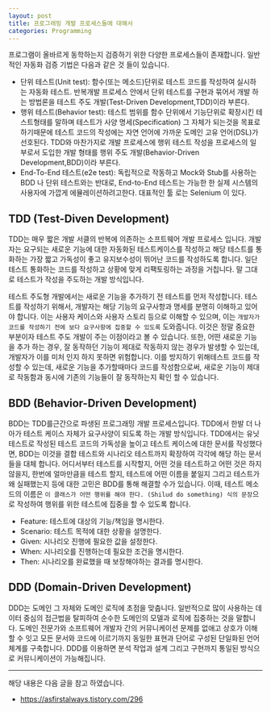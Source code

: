 ```yaml
---
layout: post
title: 프로그래밍 개발 프로세스들에 대해서
categories: Programming
---
```



프로그램이 올바르게 동학하는지 검증하기 위한 다양한 프로세스들이 존재합니다. 일반적인 자동화 검증 기법은 다음과 같은 것 들이 있습니다.

- 단위 테스트(Unit test): 함수(또는 메소드)단위로 테스트 코드를 작성하여 실시하는 자동화 테스트. 반복개발 프로세스 안에서 단위 테스트를 구현과 묶어서 개발 하는 방법론을 테스트 주도 개발(Test-Driven Development,TDD)이라 부른다.
- 행위 테스트(Behavior test): 테스트 범위를 함수 단위에서 기능단위로 확장시킨 테스트형태를 말하며 테스트가 사양 명세(Specification) 그 자체가 되는것을 목표로 하기때문에 테스트 코드의 작성에는 자연 언어에 가까운 도메인 고유 언어(DSL)가 선호된다.  TDD와 마찬가지로 개발 프로세스에 행위 테스트 작성을 프로세스의 일부로서 도입한 개발 형태를 행위 주도 개발(Behavior-Driven Development,BDD)이라 부른다.
- End-To-End 테스트(e2e test): 독립적으로 작동하고 Mock와 Stub를 사용하는 BDD 나 단위 테스트와는 반대로,  End-to-End 테스트는 가능한 한 실제 시스템의 사용자에 가깝게 에뮬레이션하려고한다. 대표적인 툴 로는 Selenium 이 있다.


## TDD (Test-Diven Development)
TDD는 매우 짧은 개발 서클의 반복에 의존하는 소프트웨어 개발 프로세스 입니다. 개발자는 요구되는 새로운 기능에 대한 자동화된 테스트케이스를 작성하고 해당 테스트를 통화하는 가장 짧고 가독성이 좋고 유지보수성이 뛰어난 코드를 작성하도록 합니다. 일단 테스트 통화하는 코드를 작성하고 상황에 맞게 리팩토링하는 과정을 거칩니다. 말 그대로 테스트가 작성을 주도하는 개발 방식입니다.

테스트 주도형 개발에서는 새로운 기능을 추가하기 전 테스트를 먼저 작성합니다. 테스트를 작성하기 위해서, 개발자는 해당 기능의 요구사항과 명세를 분명히 이해하고 있어야 합니다. 이는 사용자 케이스와 사용자 스토리 등으로 이해할 수 있으며, 이는 `개발자가 코드를 작성하기 전에 보다 요구사항에 집중할 수 있도록` 도와줍니다. 이것은 정말 중요한 부분이자 테스트 주도 개발이 주는 이점이라고 볼 수 있습니다.  또한, 어떤 새로운 기능을 추가 하는 경우, 잘 동작하던 기능이 제대로 작동하지 않는 경우가 발생할 수 있는데, 개발자가 이를 미처 인지 하지 못하면 위험합니다. 이를 방지하기 위해테스트 코드를 작성할 수 있는데, 새로운 기능을 추가할때마다 코드를 작성함으로써, 새로운 기능이 제대로 작동함과 동시에 기존의 기능들이 잘 동작하는지 확인 할 수 있습니다. 

## BDD (Behavior-Driven Development)
BDD는 TDD를근간으로 파생된 프로그래밍 개발 프로세스입니다. TDD에서 한발 더 나아가 테스트 케이스 자체가 요구사양이 되도록 하는 개발 방식입니다. TDD에서는 유닛 테스트로 작성된 테스트 코드의 가독성을 높이고 테스트 케이스에 대한 문서를 작성했다면, BDD는 이것을 결합 테스트와 시나리오 테스트까지 확장하여 각각에 해당 하는 문서들을 대체 합니다. 어디서부터 테스트를 시작할지, 어떤 것을 테스트하고 어떤 것은 하지 않을지, 한번에 얼마만큼을 테스트 할지, 테스트에 어떤 이름을 붙일지 그리고 테스트가 왜 실패했는지 등에 대한 고민은 BDD를 통해 해결할 수가 있습니다. 이때, 테스트 메소드의 이름은 `이 클래스가 어떤 행위를 해야 한다. (Shilud do something) 식의 문장`으로 작성하여 행위를 위한 테스트에 집중을 할 수 있도록 합니다. 

- Feature: 테스트에 대상의 기능/책임을 명시한다.
- Scenario: 테스트 목적에 대한 상황을 설명한다.
- Given: 시나리오 진행에 필요한 값을 설정한다.
- When: 시나리오를 진행하는데 필요한 조건을 명시한다.
- Then: 시나리오를 완료했을 때 보장해야하는 결과를 명시한다.

## DDD (Domain-Driven Development)
DDD는 도메인 그 자체와 도메인 로직에 초점을 맞춥니다. 일반적으로 많이 사용하는 데이터 중심의 접근법을 탈피하여 순수한 도메인의 모델과 로직에 집중하는 것을 말합니다. 도메인 전문가와 소프트웨어 개발자 간의 커뮤니케이션 문제를 없애고 상호가 이해할 수 잇고 모든 문서와 코드에 이르기까지 동일한 표현과 단어로 구성된 단일화된 언어체계를 구축합니다. DDD를 이용하면 분석 작업과 설계 그리고 구현까지 통일된 방식으로 커뮤니케이션이 가능해집니다. 




----
해당 내용은 다음 글을 참고 하였습니다.
- https://asfirstalways.tistory.com/296
